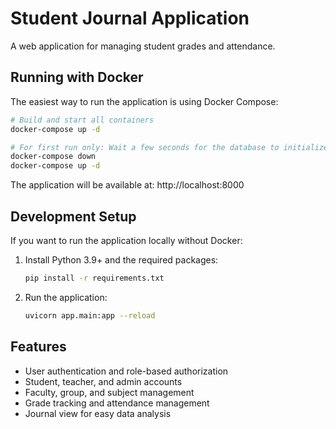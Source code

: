 # Student Journal Application

A web application for managing student grades and attendance.

## Running with Docker

The easiest way to run the application is using Docker Compose:

```bash
# Build and start all containers
docker-compose up -d

# For first run only: Wait a few seconds for the database to initialize, then stop and restart
docker-compose down
docker-compose up -d
```

The application will be available at: http://localhost:8000

## Development Setup

If you want to run the application locally without Docker:

1. Install Python 3.9+ and the required packages:
   ```bash
   pip install -r requirements.txt
   ```

2. Run the application:
   ```bash
   uvicorn app.main:app --reload
   ```

## Features

- User authentication and role-based authorization
- Student, teacher, and admin accounts
- Faculty, group, and subject management
- Grade tracking and attendance management
- Journal view for easy data analysis

